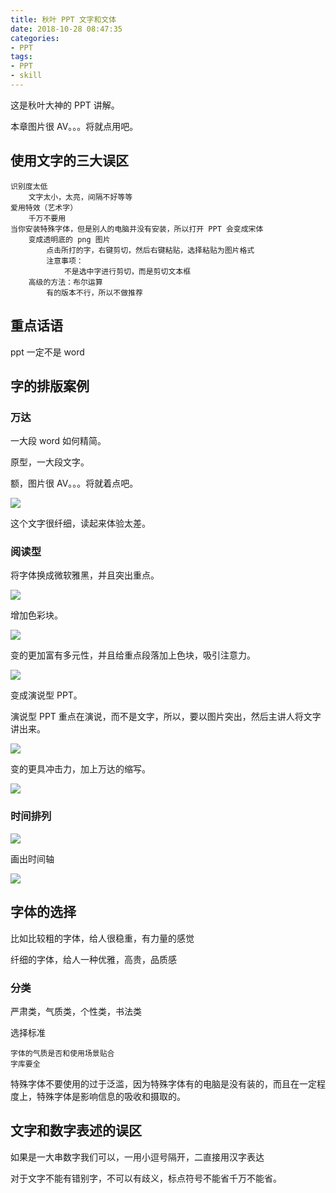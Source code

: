 ```yaml
---
title: 秋叶 PPT 文字和文体
date: 2018-10-28 08:47:35
categories:
- PPT
tags:
- PPT
- skill
---
```

这是秋叶大神的 PPT 讲解。

本章图片很 AV。。。将就点用吧。

<!-- more -->

## 使用文字的三大误区

	识别度太低
		文字太小，太亮，间隔不好等等
	爱用特效（艺术字）
		千万不要用
	当你安装特殊字体，但是别人的电脑并没有安装，所以打开 PPT 会变成宋体
		变成透明底的 png 图片
			点击所打的字，右键剪切，然后右键粘贴，选择粘贴为图片格式
			注意事项：
				不是选中字进行剪切，而是剪切文本框
		高级的方法：布尔运算
			有的版本不行，所以不做推荐
			
## 重点话语

ppt 一定不是 word

## 字的排版案例

### 万达

一大段 word 如何精简。

原型，一大段文字。

额，图片很 AV。。。将就着点吧。

![](/images/ppt/1_0.JPG)

这个文字很纤细，读起来体验太差。

### 阅读型

将字体换成微软雅黑，并且突出重点。

![](/images/ppt/1_1.JPG)

增加色彩块。

![](/images/ppt/1_2.JPG)

变的更加富有多元性，并且给重点段落加上色块，吸引注意力。

![](/images/ppt/1_3.JPG)

变成演说型 PPT。

演说型 PPT 重点在演说，而不是文字，所以，要以图片突出，然后主讲人将文字讲出来。

![](/images/ppt/1_4.JPG)

变的更具冲击力，加上万达的缩写。

![](/images/ppt/1_5.JPG)

### 时间排列

![](/images/ppt/1_6.JPG)

画出时间轴

![](/images/ppt/1_7.JPG)

## 字体的选择

比如比较粗的字体，给人很稳重，有力量的感觉

纤细的字体，给人一种优雅，高贵，品质感

### 分类

严肃类，气质类，个性类，书法类

选择标准

	字体的气质是否和使用场景贴合
	字库要全
	
特殊字体不要使用的过于泛滥，因为特殊字体有的电脑是没有装的，而且在一定程度上，特殊字体是影响信息的吸收和摄取的。

## 文字和数字表述的误区

如果是一大串数字我们可以，一用小逗号隔开，二直接用汉字表达

对于文字不能有错别字，不可以有歧义，标点符号不能省千万不能省。
